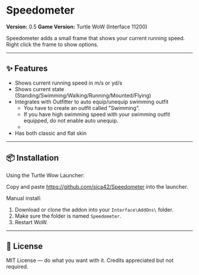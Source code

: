 # Speedometer
**Version:** 0.5
**Game Version:** Turtle WoW (Interface 11200)

Speedometer adds a small frame that shows your current running speed.
Right click the frame to show options.

---

## ✨ Features

* Shows current running speed in m/s or yd/s
* Shows current state (Standing/Swimming/Walking/Running/Mounted/Flying)
* Integrates with Outfitter to auto equip/unequip swimming outfit
  * You have to create an outfit called "Swimming".
  * If you have high swimming speed with your swimming outfit equipped, do not enable auto unequip.
  * 
* Has both classic and flat skin

---

## 📦 Installation

Using the Turtle Wow Launcher:

Copy and paste https://github.com/sica42/Speedometer into the launcher.

Manual install:
1. Download or clone the addon into your `Interface\AddOns\` folder.
2. Make sure the folder is named `Speedometer`.
3. Restart WoW.

---

## 📄 License

MIT License — do what you want with it. Credits appreciated but not required.

